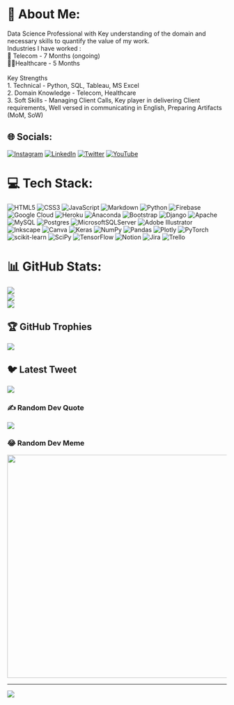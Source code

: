# 💫 About Me:
Data Science Professional with Key understanding of the domain and necessary skills to quantify the value of my work.<br>Industries I have worked :<br>📱 Telecom - 7 Months (ongoing)<br>👨‍⚕️Healthcare - 5 Months<br><br>Key Strengths<br>1. Technical - Python, SQL, Tableau, MS Excel<br>2. Domain Knowledge - Telecom, Healthcare<br>3. Soft Skills - Managing Client Calls, Key player in delivering Client requirements, Well versed in communicating in English, Preparing Artifacts (MoM, SoW)


## 🌐 Socials:
[![Instagram](https://img.shields.io/badge/Instagram-%23E4405F.svg?logo=Instagram&logoColor=white)](https://instagram.com/__sebin__james) [![LinkedIn](https://img.shields.io/badge/LinkedIn-%230077B5.svg?logo=linkedin&logoColor=white)](https://linkedin.com/in/sebin-james) [![Twitter](https://img.shields.io/badge/Twitter-%231DA1F2.svg?logo=Twitter&logoColor=white)](https://twitter.com/SebinJa08684702) [![YouTube](https://img.shields.io/badge/YouTube-%23FF0000.svg?logo=YouTube&logoColor=white)](https://youtube.com/@sebinjames2291) 

# 💻 Tech Stack:
![HTML5](https://img.shields.io/badge/html5-%23E34F26.svg?style=plastic&logo=html5&logoColor=white) ![CSS3](https://img.shields.io/badge/css3-%231572B6.svg?style=plastic&logo=css3&logoColor=white) ![JavaScript](https://img.shields.io/badge/javascript-%23323330.svg?style=plastic&logo=javascript&logoColor=%23F7DF1E) ![Markdown](https://img.shields.io/badge/markdown-%23000000.svg?style=plastic&logo=markdown&logoColor=white) ![Python](https://img.shields.io/badge/python-3670A0?style=plastic&logo=python&logoColor=ffdd54) ![Firebase](https://img.shields.io/badge/firebase-%23039BE5.svg?style=plastic&logo=firebase) ![Google Cloud](https://img.shields.io/badge/Google%20Cloud-%234285F4.svg?style=plastic&logo=google-cloud&logoColor=white) ![Heroku](https://img.shields.io/badge/heroku-%23430098.svg?style=plastic&logo=heroku&logoColor=white) ![Anaconda](https://img.shields.io/badge/Anaconda-%2344A833.svg?style=plastic&logo=anaconda&logoColor=white) ![Bootstrap](https://img.shields.io/badge/bootstrap-%23563D7C.svg?style=plastic&logo=bootstrap&logoColor=white) ![Django](https://img.shields.io/badge/django-%23092E20.svg?style=plastic&logo=django&logoColor=white) ![Apache](https://img.shields.io/badge/apache-%23D42029.svg?style=plastic&logo=apache&logoColor=white) ![MySQL](https://img.shields.io/badge/mysql-%2300f.svg?style=plastic&logo=mysql&logoColor=white) ![Postgres](https://img.shields.io/badge/postgres-%23316192.svg?style=plastic&logo=postgresql&logoColor=white) ![MicrosoftSQLServer](https://img.shields.io/badge/Microsoft%20SQL%20Sever-CC2927?style=plastic&logo=microsoft%20sql%20server&logoColor=white) ![Adobe Illustrator](https://img.shields.io/badge/adobeillustrator-%23FF9A00.svg?style=plastic&logo=adobeillustrator&logoColor=white) ![Inkscape](https://img.shields.io/badge/Inkscape-e0e0e0?style=plastic&logo=inkscape&logoColor=080A13) ![Canva](https://img.shields.io/badge/Canva-%2300C4CC.svg?style=plastic&logo=Canva&logoColor=white) ![Keras](https://img.shields.io/badge/Keras-%23D00000.svg?style=plastic&logo=Keras&logoColor=white) ![NumPy](https://img.shields.io/badge/numpy-%23013243.svg?style=plastic&logo=numpy&logoColor=white) ![Pandas](https://img.shields.io/badge/pandas-%23150458.svg?style=plastic&logo=pandas&logoColor=white) ![Plotly](https://img.shields.io/badge/Plotly-%233F4F75.svg?style=plastic&logo=plotly&logoColor=white) ![PyTorch](https://img.shields.io/badge/PyTorch-%23EE4C2C.svg?style=plastic&logo=PyTorch&logoColor=white) ![scikit-learn](https://img.shields.io/badge/scikit--learn-%23F7931E.svg?style=plastic&logo=scikit-learn&logoColor=white) ![SciPy](https://img.shields.io/badge/SciPy-%230C55A5.svg?style=plastic&logo=scipy&logoColor=%white) ![TensorFlow](https://img.shields.io/badge/TensorFlow-%23FF6F00.svg?style=plastic&logo=TensorFlow&logoColor=white) ![Notion](https://img.shields.io/badge/Notion-%23000000.svg?style=plastic&logo=notion&logoColor=white) ![Jira](https://img.shields.io/badge/jira-%230A0FFF.svg?style=plastic&logo=jira&logoColor=white) ![Trello](https://img.shields.io/badge/Trello-%23026AA7.svg?style=plastic&logo=Trello&logoColor=white)
# 📊 GitHub Stats:
![](https://github-readme-stats.vercel.app/api?username=SEBCHRIZ&theme=dark&hide_border=false&include_all_commits=true&count_private=true)<br/>
![](https://github-readme-streak-stats.herokuapp.com/?user=SEBCHRIZ&theme=dark&hide_border=false)<br/>
![](https://github-readme-stats.vercel.app/api/top-langs/?username=SEBCHRIZ&theme=dark&hide_border=false&include_all_commits=true&count_private=true&layout=compact)

## 🏆 GitHub Trophies
![](https://github-profile-trophy.vercel.app/?username=SEBCHRIZ&theme=radical&no-frame=false&no-bg=false&margin-w=4)

## 🐦 Latest Tweet
[![](https://gtce.itsvg.in/api?username=SebinJa08684702)](https://github.com/VishwaGauravIn/github-twitter-card-embed)

### ✍️ Random Dev Quote
![](https://quotes-github-readme.vercel.app/api?type=horizontal&theme=merko)

### 😂 Random Dev Meme
<img src="https://random-memer.herokuapp.com/" width="512px"/>

---
[![](https://visitcount.itsvg.in/api?id=SEBCHRIZ&icon=4&color=2)](https://visitcount.itsvg.in)


<!---
sebchriz/sebchriz is a ✨ special ✨ repository because its `README.md` (this file) appears on your GitHub profile.
You can click the Preview link to take a look at your changes.
--->

